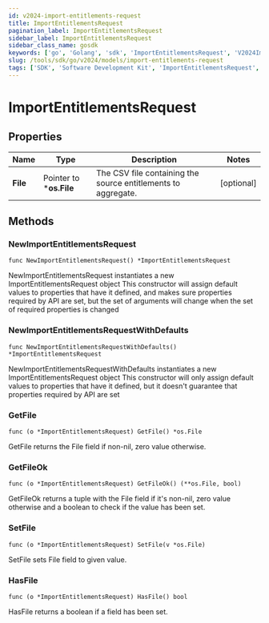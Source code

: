 ```yaml
---
id: v2024-import-entitlements-request
title: ImportEntitlementsRequest
pagination_label: ImportEntitlementsRequest
sidebar_label: ImportEntitlementsRequest
sidebar_class_name: gosdk
keywords: ['go', 'Golang', 'sdk', 'ImportEntitlementsRequest', 'V2024ImportEntitlementsRequest'] 
slug: /tools/sdk/go/v2024/models/import-entitlements-request
tags: ['SDK', 'Software Development Kit', 'ImportEntitlementsRequest', 'V2024ImportEntitlementsRequest']
---
```


# ImportEntitlementsRequest

## Properties

Name | Type | Description | Notes
------------ | ------------- | ------------- | -------------
**File** | Pointer to ***os.File** | The CSV file containing the source entitlements to aggregate. | [optional] 

## Methods

### NewImportEntitlementsRequest

`func NewImportEntitlementsRequest() *ImportEntitlementsRequest`

NewImportEntitlementsRequest instantiates a new ImportEntitlementsRequest object
This constructor will assign default values to properties that have it defined,
and makes sure properties required by API are set, but the set of arguments
will change when the set of required properties is changed

### NewImportEntitlementsRequestWithDefaults

`func NewImportEntitlementsRequestWithDefaults() *ImportEntitlementsRequest`

NewImportEntitlementsRequestWithDefaults instantiates a new ImportEntitlementsRequest object
This constructor will only assign default values to properties that have it defined,
but it doesn't guarantee that properties required by API are set

### GetFile

`func (o *ImportEntitlementsRequest) GetFile() *os.File`

GetFile returns the File field if non-nil, zero value otherwise.

### GetFileOk

`func (o *ImportEntitlementsRequest) GetFileOk() (**os.File, bool)`

GetFileOk returns a tuple with the File field if it's non-nil, zero value otherwise
and a boolean to check if the value has been set.

### SetFile

`func (o *ImportEntitlementsRequest) SetFile(v *os.File)`

SetFile sets File field to given value.

### HasFile

`func (o *ImportEntitlementsRequest) HasFile() bool`

HasFile returns a boolean if a field has been set.


